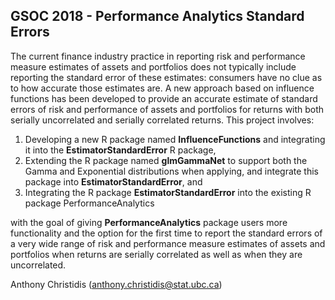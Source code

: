 ## GSOC 2018 - Performance Analytics Standard Errors

The current finance industry practice in reporting risk and performance measure estimates of assets
and portfolios does not typically include reporting the standard error of these estimates: consumers have
no clue as to how accurate those estimates are. A new approach based on influence functions has been developed to provide an accurate estimate of standard errors of risk and performance of assets and portfolios for returns with both serially uncorrelated and serially correlated returns. This project involves: 
1. Developing a new R package named **InfluenceFunctions** and integrating it into the **EstimatorStandardError** R package, 
2. Extending the R package named **glmGammaNet** to support both the Gamma and Exponential distributions when applying, and integrate this package into **EstimatorStandardError**, and
3. Integrating the R package **EstimatorStandardError** into the existing R package PerformanceAnalytics

with the goal of giving **PerformanceAnalytics** package users more functionality and the option for the first time to report the standard errors of a very wide range of risk and performance measure estimates of assets and portfolios when returns are serially correlated as well as when they are uncorrelated.

Anthony Christidis ([anthony.christidis@stat.ubc.ca](anthony.christidis@stat.ubc.ca))
